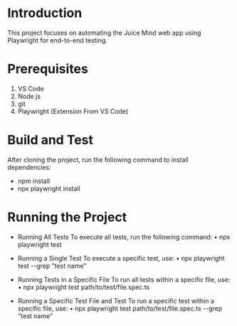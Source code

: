 # Introduction 
This project focuses on automating the Juice Mind web app using Playwright for end-to-end testing.

# Prerequisites
1.	VS Code
2.	Node.js
3.	git
4. Playwright (Extension From VS Code)

# Build and Test
After cloning the project, run the following command to install dependencies:
- npm install
- npx playwright install

# Running the Project

- Running All Tests
To execute all tests, run the following command:
    • npx playwright test

- Running a Single Test
To execute a specific test, use:
   • npx playwright test --grep "test name"

- Running Tests in a Specific File
To run all tests within a specific file, use:
   • npx playwright test path/to/test/file.spec.ts

- Running a Specific Test File and Test
To run a specific test within a specific file, use:
	•	npx playwright test path/to/test/file.spec.ts --grep "test name"
